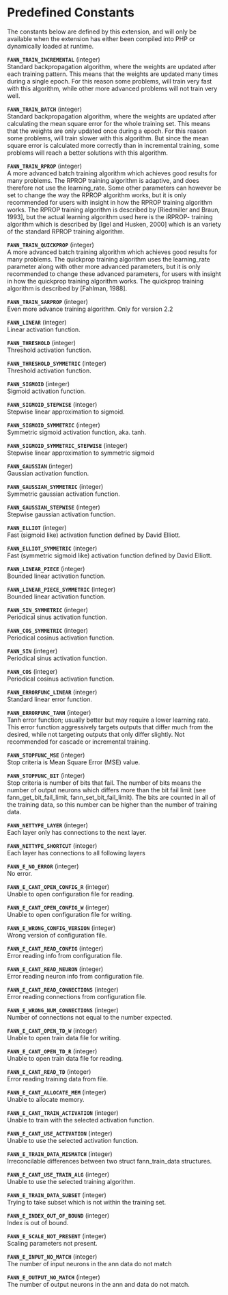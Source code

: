 Predefined Constants
====================

The constants below are defined by this extension, and will only be
available when the extension has either been compiled into PHP or
dynamically loaded at runtime.

**`FANN_TRAIN_INCREMENTAL`** (<span class="type">integer</span>)  
<span class="simpara"> Standard backpropagation algorithm, where the
weights are updated after each training pattern. This means that the
weights are updated many times during a single epoch. For this reason
some problems, will train very fast with this algorithm, while other
more advanced problems will not train very well. </span>

**`FANN_TRAIN_BATCH`** (<span class="type">integer</span>)  
<span class="simpara"> Standard backpropagation algorithm, where the
weights are updated after calculating the mean square error for the
whole training set. This means that the weights are only updated once
during a epoch. For this reason some problems, will train slower with
this algorithm. But since the mean square error is calculated more
correctly than in incremental training, some problems will reach a
better solutions with this algorithm. </span>

**`FANN_TRAIN_RPROP`** (<span class="type">integer</span>)  
<span class="simpara"> A more advanced batch training algorithm which
achieves good results for many problems. The RPROP training algorithm is
adaptive, and does therefore not use the learning\_rate. Some other
parameters can however be set to change the way the RPROP algorithm
works, but it is only recommended for users with insight in how the
RPROP training algorithm works. The RPROP training algorithm is
described by \[Riedmiller and Braun, 1993\], but the actual learning
algorithm used here is the iRPROP- training algorithm which is described
by \[Igel and Husken, 2000\] which is an variety of the standard RPROP
training algorithm. </span>

**`FANN_TRAIN_QUICKPROP`** (<span class="type">integer</span>)  
<span class="simpara"> A more advanced batch training algorithm which
achieves good results for many problems. The quickprop training
algorithm uses the learning\_rate parameter along with other more
advanced parameters, but it is only recommended to change these advanced
parameters, for users with insight in how the quickprop training
algorithm works. The quickprop training algorithm is described by
\[Fahlman, 1988\]. </span>

**`FANN_TRAIN_SARPROP`** (<span class="type">integer</span>)  
<span class="simpara"> Even more advance training algorithm. Only for
version 2.2 </span>

<!-- -->

**`FANN_LINEAR`** (<span class="type">integer</span>)  
<span class="simpara"> Linear activation function. </span>

**`FANN_THRESHOLD`** (<span class="type">integer</span>)  
<span class="simpara"> Threshold activation function. </span>

**`FANN_THRESHOLD_SYMMETRIC`** (<span class="type">integer</span>)  
<span class="simpara"> Threshold activation function. </span>

**`FANN_SIGMOID`** (<span class="type">integer</span>)  
<span class="simpara"> Sigmoid activation function. </span>

**`FANN_SIGMOID_STEPWISE`** (<span class="type">integer</span>)  
<span class="simpara"> Stepwise linear approximation to sigmoid. </span>

**`FANN_SIGMOID_SYMMETRIC`** (<span class="type">integer</span>)  
<span class="simpara"> Symmetric sigmoid activation function, aka. tanh.
</span>

**`FANN_SIGMOID_SYMMETRIC_STEPWISE`** (<span class="type">integer</span>)  
<span class="simpara"> Stepwise linear approximation to symmetric
sigmoid </span>

**`FANN_GAUSSIAN`** (<span class="type">integer</span>)  
<span class="simpara"> Gaussian activation function. </span>

**`FANN_GAUSSIAN_SYMMETRIC`** (<span class="type">integer</span>)  
<span class="simpara"> Symmetric gaussian activation function. </span>

**`FANN_GAUSSIAN_STEPWISE`** (<span class="type">integer</span>)  
<span class="simpara"> Stepwise gaussian activation function. </span>

**`FANN_ELLIOT`** (<span class="type">integer</span>)  
<span class="simpara"> Fast (sigmoid like) activation function defined
by David Elliott. </span>

**`FANN_ELLIOT_SYMMETRIC`** (<span class="type">integer</span>)  
<span class="simpara"> Fast (symmetric sigmoid like) activation function
defined by David Elliott. </span>

**`FANN_LINEAR_PIECE`** (<span class="type">integer</span>)  
<span class="simpara"> Bounded linear activation function. </span>

**`FANN_LINEAR_PIECE_SYMMETRIC`** (<span class="type">integer</span>)  
<span class="simpara"> Bounded linear activation function. </span>

**`FANN_SIN_SYMMETRIC`** (<span class="type">integer</span>)  
<span class="simpara"> Periodical sinus activation function. </span>

**`FANN_COS_SYMMETRIC`** (<span class="type">integer</span>)  
<span class="simpara"> Periodical cosinus activation function. </span>

**`FANN_SIN`** (<span class="type">integer</span>)  
<span class="simpara"> Periodical sinus activation function. </span>

**`FANN_COS`** (<span class="type">integer</span>)  
<span class="simpara"> Periodical cosinus activation function. </span>

<!-- -->

**`FANN_ERRORFUNC_LINEAR`** (<span class="type">integer</span>)  
<span class="simpara"> Standard linear error function. </span>

**`FANN_ERRORFUNC_TANH`** (<span class="type">integer</span>)  
<span class="simpara"> Tanh error function; usually better but may
require a lower learning rate. This error function aggressively targets
outputs that differ much from the desired, while not targeting outputs
that only differ slightly. Not recommended for cascade or incremental
training. </span>

<!-- -->

**`FANN_STOPFUNC_MSE`** (<span class="type">integer</span>)  
<span class="simpara"> Stop criteria is Mean Square Error (MSE) value.
</span>

**`FANN_STOPFUNC_BIT`** (<span class="type">integer</span>)  
<span class="simpara"> Stop criteria is number of bits that fail. The
number of bits means the number of output neurons which differs more
than the bit fail limit (see fann\_get\_bit\_fail\_limit,
fann\_set\_bit\_fail\_limit). The bits are counted in all of the
training data, so this number can be higher than the number of training
data. </span>

<!-- -->

**`FANN_NETTYPE_LAYER`** (<span class="type">integer</span>)  
<span class="simpara"> Each layer only has connections to the next
layer. </span>

**`FANN_NETTYPE_SHORTCUT`** (<span class="type">integer</span>)  
<span class="simpara"> Each layer has connections to all following
layers </span>

<!-- -->

**`FANN_E_NO_ERROR`** (<span class="type">integer</span>)  
<span class="simpara"> No error. </span>

**`FANN_E_CANT_OPEN_CONFIG_R`** (<span class="type">integer</span>)  
<span class="simpara"> Unable to open configuration file for reading.
</span>

**`FANN_E_CANT_OPEN_CONFIG_W`** (<span class="type">integer</span>)  
<span class="simpara"> Unable to open configuration file for writing.
</span>

**`FANN_E_WRONG_CONFIG_VERSION`** (<span class="type">integer</span>)  
<span class="simpara"> Wrong version of configuration file. </span>

**`FANN_E_CANT_READ_CONFIG`** (<span class="type">integer</span>)  
<span class="simpara"> Error reading info from configuration file.
</span>

**`FANN_E_CANT_READ_NEURON`** (<span class="type">integer</span>)  
<span class="simpara"> Error reading neuron info from configuration
file. </span>

**`FANN_E_CANT_READ_CONNECTIONS`** (<span class="type">integer</span>)  
<span class="simpara"> Error reading connections from configuration
file. </span>

**`FANN_E_WRONG_NUM_CONNECTIONS`** (<span class="type">integer</span>)  
<span class="simpara"> Number of connections not equal to the number
expected. </span>

**`FANN_E_CANT_OPEN_TD_W`** (<span class="type">integer</span>)  
<span class="simpara"> Unable to open train data file for writing.
</span>

**`FANN_E_CANT_OPEN_TD_R`** (<span class="type">integer</span>)  
<span class="simpara"> Unable to open train data file for reading.
</span>

**`FANN_E_CANT_READ_TD`** (<span class="type">integer</span>)  
<span class="simpara"> Error reading training data from file. </span>

**`FANN_E_CANT_ALLOCATE_MEM`** (<span class="type">integer</span>)  
<span class="simpara"> Unable to allocate memory. </span>

**`FANN_E_CANT_TRAIN_ACTIVATION`** (<span class="type">integer</span>)  
<span class="simpara"> Unable to train with the selected activation
function. </span>

**`FANN_E_CANT_USE_ACTIVATION`** (<span class="type">integer</span>)  
<span class="simpara"> Unable to use the selected activation function.
</span>

**`FANN_E_TRAIN_DATA_MISMATCH`** (<span class="type">integer</span>)  
<span class="simpara"> Irreconcilable differences between two struct
fann\_train\_data structures. </span>

**`FANN_E_CANT_USE_TRAIN_ALG`** (<span class="type">integer</span>)  
<span class="simpara"> Unable to use the selected training algorithm.
</span>

**`FANN_E_TRAIN_DATA_SUBSET`** (<span class="type">integer</span>)  
<span class="simpara"> Trying to take subset which is not within the
training set. </span>

**`FANN_E_INDEX_OUT_OF_BOUND`** (<span class="type">integer</span>)  
<span class="simpara"> Index is out of bound. </span>

**`FANN_E_SCALE_NOT_PRESENT`** (<span class="type">integer</span>)  
<span class="simpara"> Scaling parameters not present. </span>

**`FANN_E_INPUT_NO_MATCH`** (<span class="type">integer</span>)  
<span class="simpara"> The number of input neurons in the ann data do
not match </span>

**`FANN_E_OUTPUT_NO_MATCH`** (<span class="type">integer</span>)  
<span class="simpara"> The number of output neurons in the ann and data
do not match. </span>
